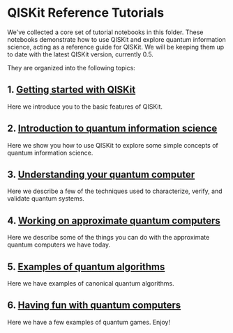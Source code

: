 # QISKit Reference Tutorials

We've collected a core set of tutorial notebooks in this folder. These notebooks demonstrate how to use QISKit and explore quantum information science, acting as a reference guide for QISKit. We will be keeping them up to date with the latest QISKit version, currently 0.5.

They are organized into the following topics:

## 1. [Getting started with QISKit](tools)
Here we introduce you to the basic features of QISKit.

## 2. [Introduction to quantum information science](qis)
Here we show you how to use QISKit to explore some simple concepts of quantum information science.

## 3. [Understanding your quantum computer](qcvv)
Here we describe a few of the techniques used to characterize, verify, and validate quantum systems.

## 4. [Working on approximate quantum computers](acqua)
Here we describe some of the things you can do with the approximate quantum computers we have today.

## 5. [Examples of quantum algorithms](algorithms)
Here we have examples of canonical quantum algorithms.

## 6. [Having fun with quantum computers](games)
Here we have a few examples of quantum games. Enjoy!
